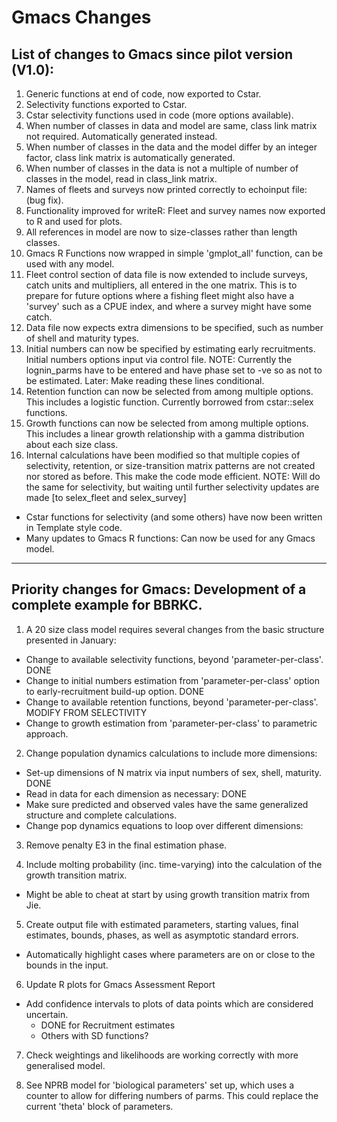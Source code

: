 # Gmacs Changes
## List of changes to Gmacs since pilot version (V1.0):

1. 	Generic functions at end of code, now exported to Cstar.
2. 	Selectivity functions exported to Cstar.
3. 	Cstar selectivity functions used in code (more options available).
4. 	When number of classes in data and model are same, class link matrix not required. Automatically generated instead.
5.	When number of classes in the data and the model differ by an integer factor, class link matrix is automatically generated. 
6.	When number of classes in the data is not a multiple of number of classes in the model, read in class_link matrix.
7.	Names of fleets and surveys now printed correctly to echoinput file: (bug fix).
8.	Functionality improved for writeR: Fleet and survey names now exported to R and used for plots.
9.	All references in model are now to size-classes rather than length classes.
10. Gmacs R Functions now wrapped in simple 'gmplot_all' function, can be used with any model.
11.	Fleet control section of data file is now extended to include surveys, catch units and multipliers, all entered in the one matrix. This is to prepare for future options where a fishing fleet might also have a 'survey' such as a CPUE index, and where a survey might have some catch.
12.	Data file now expects extra dimensions to be specified, such as number of shell and maturity types.
13. Initial numbers can now be specified by estimating early recruitments. Initial numbers options input via control file. NOTE: Currently the lognin_parms have to be entered and have phase set to -ve so as not to be estimated. Later: Make reading these lines conditional.
14. Retention function can now be selected from among multiple options. This includes a logistic function. Currently borrowed from cstar::selex functions.
15.	Growth functions can now be selected from among multiple options. This includes a linear growth relationship with a gamma distribution about each size class.
16. Internal calculations have been modified so that multiple copies of selectivity, retention, or size-transition matrix patterns are not created nor stored as before. This make the code mode efficient. NOTE: Will do the same for selectivity, but waiting until further selectivity updates are made [to selex_fleet and selex_survey]
		
* Cstar functions for selectivity (and some others) have now been written in Template style code.
* Many updates to Gmacs R functions: Can now be used for any Gmacs model. 

---

## Priority changes for Gmacs: Development of a complete example for BBRKC.

1. A 20 size class model requires several changes from the basic structure presented in January:
  * Change to available selectivity functions, beyond 'parameter-per-class'. DONE
  * Change to initial numbers estimation from 'parameter-per-class' option to early-recruitment build-up option. DONE
  * Change to available retention functions, beyond 'parameter-per-class'. MODIFY FROM SELECTIVITY
  * Change to growth estimation from 'parameter-per-class' to parametric approach. 
2. Change population dynamics calculations to include more dimensions:
  * Set-up dimensions of N matrix via input numbers of sex, shell, maturity. DONE
  * Read in data for each dimension as necessary: DONE
  * Make sure predicted and observed vales have the same generalized structure and complete calculations. 
  * Change pop dynamics equations to loop over different dimensions:
3. Remove penalty E3 in the final estimation phase.

4. Include molting probability (inc. time-varying) into the calculation of the growth transition matrix.
  * Might be able to cheat at start by using growth transition matrix from Jie.

5. Create output file with estimated parameters, starting values, final estimates, bounds, phases, as well as asymptotic standard errors. 
  * Automatically highlight cases where parameters are on or close to the bounds in the input.

6. Update R plots for Gmacs Assessment Report 
  * Add confidence intervals to plots of data points which are considered uncertain. 
    - DONE for Recruitment estimates
    - Others with SD functions?
    
7. Check weightings and likelihoods are working correctly with more generalised model.

8. See NPRB model for 'biological parameters' set up, which uses a counter to allow for differing numbers of parms. 
  This could replace the current 'theta' block of parameters.